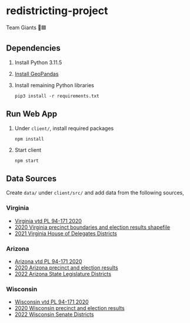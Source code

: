 # redistricting-project
Team Giants 🗽🟦
## Dependencies
1. Install Python 3.11.5
2. [Install GeoPandas](https://geopandas.org/en/stable/getting_started/install.html)
3. Install remaining Python libraries
   
   `pip3 install -r requirements.txt`

## Run Web App
1. Under `client/`, install required packages

   `npm install`
   
3. Start client

   `npm start`
   
## Data Sources
Create `data/` under `client/src/` and add data from the following sources,
### Virginia
- [Virginia vtd PL 94-171 2020](https://redistrictingdatahub.org/dataset/virginia-vtd-pl-94171-2020/)
- [2020 Virginia precinct boundaries and election results shapefile](https://redistrictingdatahub.org/dataset/vest-2020-virginia-precinct-boundaries-and-election-results-shapefile/)
- [2021 Virginia House of Delegates Districts](https://redistrictingdatahub.org/dataset/2021-virginia-house-of-delegates-districts-approved-plan/)
### Arizona
- [Arizona vtd PL 94-171 2020](https://redistrictingdatahub.org/dataset/arizona-vtd-pl-94171-2020/)
- [2020 Arizona precinct and election results](https://redistrictingdatahub.org/dataset/vest-2020-arizona-precinct-and-election-results/)
- [2022 Arizona State Legislature Districts](https://redistrictingdatahub.org/dataset/2022-arizona-state-legislature-districts-approved-plan/)
### Wisconsin
- [Wisconsin vtd PL 94-171 2020](https://redistrictingdatahub.org/dataset/wisconsin-vtd-pl-94171-2020/)
- [2020 Wisconsin precinct and election results](https://redistrictingdatahub.org/dataset/vest-2020-wisconsin-precinct-and-election-results/)
- [2022 Wisconsin Senate Districts](https://redistrictingdatahub.org/dataset/2022-wisconsin-senate-districts-approved-plan-2/)
